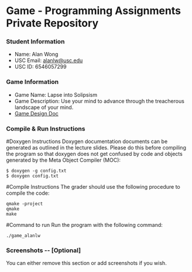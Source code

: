 # Game - Programming Assignments Private Repository
### Student Information
  + Name: Alan Wong
  + USC Email: alanlw@usc.edu
  + USC ID: 6546057299

### Game Information
  + Game Name: Lapse into Solipsism
  + Game Description: Use your mind to advance through the treacherous 
landscape of your mind.
  + [Game Design Doc](GameDesignDoc.md)

### Compile & Run Instructions

#Doxygen Instructions
Doxygen documentation documents can be generated as outlined in the lecture slides.
Please do this before compiling the program so that doxygen does not get confused by code and objects generated by the Meta Object Compiler (MOC):

```shell
$ doxygen -g config.txt
$ doxygen config.txt
```

#Compile Instructions
The grader should use the following procedure to compile the code:
```shell
qmake -project
qmake
make
```
#Command to run
Run the program with the following command:
```shell
./game_alanlw
```



### Screenshots -- [Optional]
You can either remove this section or add screenshots if you wish.
